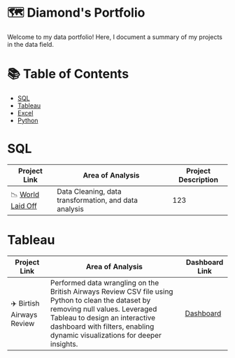 # 🗺 Diamond's Portfolio

Welcome to my data portfolio! Here, I document a summary of my projects in the data field.

# 📚 Table of Contents
- [SQL](#sql)
- [Tableau](#tableau)
- [Excel](#excel)
- [Python](#python)

# SQL

| Project Link | Area of Analysis | Project Description |
| --- | --- | --- | 
| 📉 [World Laid Off](https://github.com/diamond-or/Layoff_Insights) | Data Cleaning, data transformation, and data analysis |123 | 

# Tableau

| Project Link | Area of Analysis | Dashboard Link |
| --- | --- | --- | 
| ✈️  Birtish Airways Review | Performed data wrangling on the British Airways Review CSV file using Python to clean the dataset by removing null values. Leveraged Tableau to design an interactive dashboard with filters, enabling dynamic visualizations for deeper insights.| [Dashboard](https://public.tableau.com/views/BritishAirwaysReview_Dashboard/Dashboard1?:language=en-US&:sid=&:redirect=auth&:display_count=n&:origin=viz_share_link) | 

<!--
## Excel

| Project Link | Area of Analysis | Project Description |
| --- | --- | --- | 
| Seconds | 301 | 283 | 

## Python

| Project Link | Area of Analysis | Project Description |
| --- | --- | --- | 
| Seconds | 301 | 283 | 
-->
